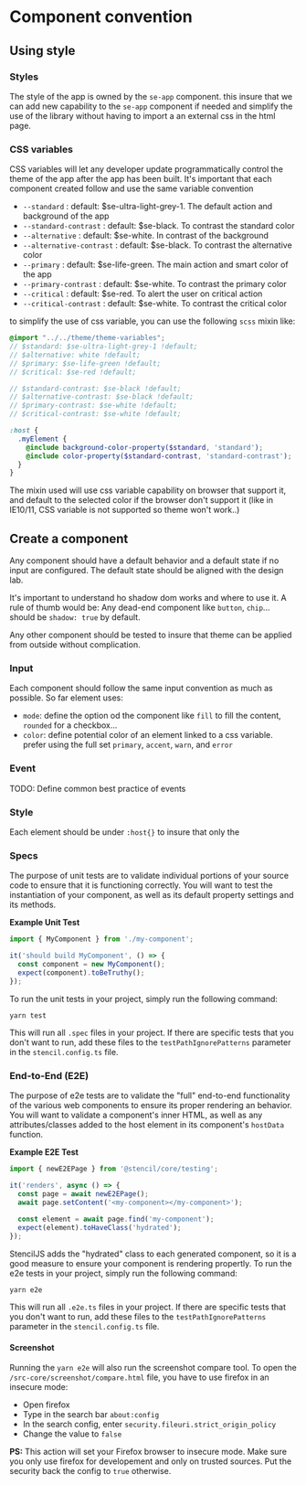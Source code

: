 # Component convention


## Using style

### Styles

The style of the app is owned by the `se-app` component. this insure that we can add new capability to the `se-app` component if needed and simplify the use of the library without having to import a an external css in the html page. 


### CSS variables

CSS variables will let any developer update programmatically control the theme of the app after the app has been built. It's important that each component created follow and use the same variable convention

- `--standard` : default: $se-ultra-light-grey-1. The default action and background of the app
- `--standard-contrast` : default: $se-black. To contrast the standard color
- `--alternative` : default: $se-white. In contrast of the background
- `--alternative-contrast` : default: $se-black. To contrast the alternative color
- `--primary` : default: $se-life-green. The main action and smart color of the app
- `--primary-contrast` : default: $se-white. To contrast the primary color
- `--critical` : default: $se-red. To alert the user on critical action
- `--critical-contrast` : default: $se-white. To contrast the critical color


to simplify the use of css variable, you can use the following `scss` mixin like:
```scss
@import "../../theme/theme-variables";
// $standard: $se-ultra-light-grey-1 !default;
// $alternative: white !default;
// $primary: $se-life-green !default;
// $critical: $se-red !default;

// $standard-contrast: $se-black !default;
// $alternative-contrast: $se-black !default;
// $primary-contrast: $se-white !default;
// $critical-contrast: $se-white !default;

:host {
  .myElement {
    @include background-color-property($standard, 'standard');
    @include color-property($standard-contrast, 'standard-contrast');
  }
}

```

The mixin used will use css variable capability on browser that support it, and default to the selected color if the browser don't support it (like in IE10/11, CSS variable is not supported so theme won't work..)

## Create a component

Any component should have a default behavior and a default state if no input are configured. The default state should be aligned with the design lab.

It's important to understand ho shadow dom works and where to use it. A rule of thumb would be: Any dead-end component like `button`, `chip`... should be `shadow: true` by default.

Any other component should be tested to insure that theme can be applied from outside without complication.

### Input

Each component should follow the same input convention as much as possible. So far element uses:
- `mode`: define the option od the component like `fill` to fill the content, `rounded` for a checkbox...
- `color`: define potential color of an element linked to a css variable. prefer using the full set `primary`, `accent`, `warn`, and `error`


### Event
TODO: Define common best practice of events

### Style

Each element should be under `:host{}` to insure that only the 

### Specs

The purpose of unit tests are to validate individual portions of your source code to ensure that it is functioning correctly.  You will want to test the instantiation of your component, as well as its default property settings and its methods.

**Example Unit Test**

```typescript
import { MyComponent } from './my-component';

it('should build MyComponent', () => {
  const component = new MyComponent();
  expect(component).toBeTruthy();
});
```

To run the unit tests in your project, simply run the following command:

```shell
yarn test
```

This will run all `.spec` files in your project.  If there are specific tests that you don't want to run, add these files to the `testPathIgnorePatterns` parameter in the `stencil.config.ts` file.

### End-to-End (E2E)

The purpose of e2e tests are to validate the "full" end-to-end functionality of the various web components to ensure its proper rendering an behavior.  You will want to validate a component's inner HTML, as well as any attributes/classes added to the host element in its component's `hostData` function.

**Example E2E Test**

```typescript
import { newE2EPage } from '@stencil/core/testing';

it('renders', async () => {
  const page = await newE2EPage();
  await page.setContent('<my-component></my-component>');
  
  const element = await page.find('my-component');
  expect(element).toHaveClass('hydrated');
});
```

StencilJS adds the "hydrated" class to each generated component, so it is a good measure to ensure your component is rendering propertly.  To run the e2e tests in your project, simply run the following command:

```shell
yarn e2e
```

This will run all `.e2e.ts` files in your project.  If there are specific tests that you don't want to run, add these files to the `testPathIgnorePatterns` parameter in the `stencil.config.ts` file.

#### Screenshot

Running the `yarn e2e` will also run the screenshot compare tool.
To open the `/src-core/screenshot/compare.html` file, you have to use firefox in an insecure mode:
- Open firefox
- Type in the search bar `about:config`
- In the search config, enter `security.fileuri.strict_origin_policy`
- Change the value to `false`

**PS:** This action will set your Firefox browser to insecure mode. Make sure you only use firefox for developement and only on trusted sources. Put the security back the config to `true` otherwise.  
